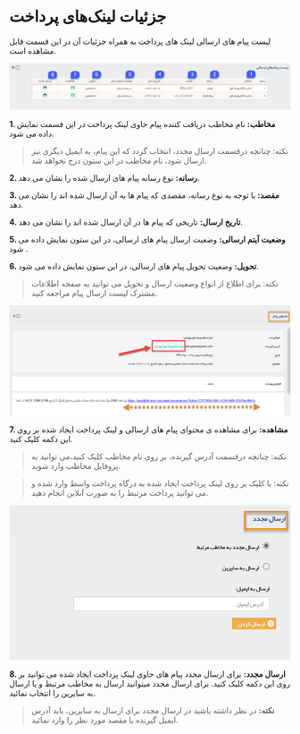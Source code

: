# جزئیات لینک‌های پرداخت 

لیست پیام های ارسالی لینک های پرداخت به همراه جزئیات آن در این قسمت قابل مشاهده است.

![](sendmessageslist.png)

**1. مخاطب:** نام مخاطب دریافت کننده پیام حاوی لینک پرداخت در این قسمت نمایش داده می شود.

> نکته: چنانچه درقسمت ارسال مجدد، انتخاب گردد که این پیام، به ایمیل دیگری نیز ارسال شود، نام مخاطب در این ستون درج نخواهد شد.

**2. رسانه:** نوع رسانه پیام های ارسال شده را نشان می دهد.

**3. مقصد:** با توجه به نوع رسانه، مقصدی که پیام ها به آن ارسال شده اند را نشان می دهد.

**4. تاریخ ارسال:** تاریخی که پیام ها در آن ارسال شده اند را نشان می دهد.

**5. وضعیت آیتم ارسالی:** وضعیت ارسال پیام های ارسالی، در این ستون نمایش داده می شود .

**6. تحویل:** وضعیت تحویل پیام های ارسالی، در این ستون نمایش داده می شود.

> نکته: برای اطلاع از انواع وضعیت ارسال و تحویل  می توانید به صفحه اطلاعات مشترک لیست ارسال پیام مراجعه کنید.

![](sendmessageslist-content.png)


**7. مشاهده:** برای مشاهده ی محتوای پیام های ارسالی و لینک پرداخت ایجاد شده بر روی این دکمه کلیک کنید. 

> نکته: چنانچه درقسمت آدرس گیرنده، بر روی نام مخاطب کلیک کنید،می توانید به پروفایل مخاطب وارد شوید.

> نکته: با کلیک بر روی لینک پرداخت ایجاد شده به درگاه پرداخت واسط وارد شده و می توانید پرداخت مرتبط را به صورت آنلاین انجام دهید.

![](sendmessageslist-resend.png)

**8. ارسال مجدد:** برای ارسال مجدد پیام های حاوی لینک پرداخت ایجاد شده می توانید بر روی این دکمه کلیک کنید.  برای ارسال مجدد میتوانید ارسال به مخاطب مرتبط و یا ارسال به سایرین را انتخاب نمائید.

> **نکته:** در نظر داشته باشید در ارسال مجدد برای ارسال به سایرین، باید آدرس ایمیل گیرنده یا مقصد مورد نظر را وارد نمائید.  


